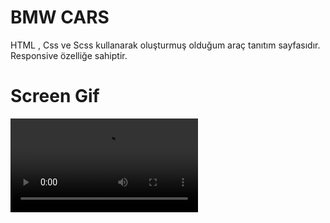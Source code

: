 # BMW CARS
 HTML , Css ve Scss kullanarak oluşturmuş olduğum araç tanıtım sayfasıdır. Responsive özelliğe sahiptir.

# Screen Gif
![](bmw-car.mp4)
 

